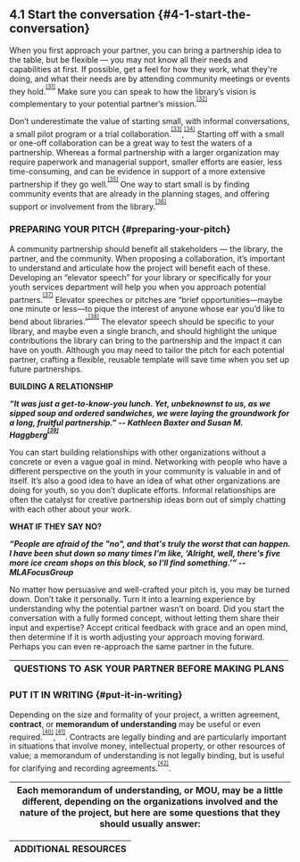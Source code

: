 ## 4.1 Start the conversation {#4-1-start-the-conversation}

When you first approach your partner, you can bring a partnership idea to the table, but be flexible — you may not know all their needs and capabilities at first. If possible, get a feel for how they work, what they&#039;re doing, and what their needs are by attending community meetings or events they hold.<sup><sup id="281255367986520-footnote-ref-30"><a href="#281255367986520-footnote-30">[31]</a></sup></sup> Make sure you can speak to how the library’s vision is complementary to your potential partner’s mission.<sup><sup id="281255367986520-footnote-ref-31"><a href="#281255367986520-footnote-31">[32]</a></sup></sup>

Don’t underestimate the value of starting small, with informal conversations, a small pilot program or a trial collaboration.<sup><sup id="281255367986520-footnote-ref-32"><a href="#281255367986520-footnote-32">[33]</a></sup></sup>,<sup><sup id="281255367986520-footnote-ref-33"><a href="#281255367986520-footnote-33">[34]</a></sup></sup> Starting off with a small or one-off collaboration can be a great way to test the waters of a partnership. Whereas a formal partnership with a larger organization may require paperwork and managerial support, smaller efforts are easier, less time-consuming, and can be evidence in support of a more extensive partnership if they go well.<sup><sup id="281255367986520-footnote-ref-34"><a href="#281255367986520-footnote-34">[35]</a></sup></sup> One way to start small is by finding community events that are already in the planning stages, and offering support or involvement from the library.<sup><sup id="281255367986520-footnote-ref-35"><a href="#281255367986520-footnote-35">[36]</a></sup></sup>

### PREPARING YOUR PITCH {#preparing-your-pitch}

A community partnership should benefit all stakeholders — the library, the partner, and the community. When proposing a collaboration, it’s important to understand and articulate how the project will benefit each of these. Developing an “elevator speech” for your library or specifically for your youth services department will help you when you approach potential partners.<sup><sup id="281255367986520-footnote-ref-36"><a href="#281255367986520-footnote-36">[37]</a></sup></sup> Elevator speeches or pitches are “brief opportunities—maybe one minute or less—to pique the interest of anyone whose ear you’d like to bend about libraries.”<sup><sup id="281255367986520-footnote-ref-37"><a href="#281255367986520-footnote-37">[38]</a></sup></sup> The elevator speech should be specific to your library, and maybe even a single branch, and should highlight the unique contributions the library can bring to the partnership and the impact it can have on youth. Although you may need to tailor the pitch for each potential partner, crafting a flexible, reusable template will save time when you set up future partnerships.

**BUILDING A RELATIONSHIP**

**_“It was just a get-to-know-you lunch. Yet, unbeknownst to us, as we sipped soup and ordered sandwiches, we were laying the groundwork for a long, fruitful partnership.” -- Kathleen Baxter and Susan M. Haggberg<sup><sup id="281255367986520-footnote-ref-38"><a href="#281255367986520-footnote-38">[39]</a></sup></sup>_**

You can start building relationships with other organizations without a concrete or even a vague goal in mind. Networking with people who have a different perspective on the youth in your community is valuable in and of itself. It’s also a good idea to have an idea of what other organizations are doing for youth, so you don’t duplicate efforts. Informal relationships are often the catalyst for creative partnership ideas born out of simply chatting with each other about your work.

**WHAT IF THEY SAY NO?**

**_“People are afraid of the &quot;no&quot;, and that&#039;s truly the worst that can happen. I have been shut down so many times I&#039;m like, ‘Alright, well, there&#039;s five more ice cream shops on this block, so I&#039;ll find something.’” -- MLAFocusGroup_**

No matter how persuasive and well-crafted your pitch is, you may be turned down. Don’t take it personally. Turn it into a learning experience by understanding why the potential partner wasn’t on board. Did you start the conversation with a fully formed concept, without letting them share their input and expertise? Accept critical feedback with grace and an open mind, then determine if it is worth adjusting your approach moving forward. Perhaps you can even re-approach the same partner in the future.

| **QUESTIONS TO ASK YOUR PARTNER BEFORE MAKING PLANS** |
| --- |

### PUT IT IN WRITING {#put-it-in-writing}

Depending on the size and formality of your project, a written agreement, **contract**, or **memorandum of understanding** may be useful or even required.<sup><sup id="281255367986520-footnote-ref-39"><a href="#281255367986520-footnote-39">[40]</a></sup></sup>,<sup><sup id="281255367986520-footnote-ref-40"><a href="#281255367986520-footnote-40">[41]</a></sup></sup>. Contracts are legally binding and are particularly important in situations that involve money, intellectual property, or other resources of value; a memorandum of understanding is not legally binding, but is useful for clarifying and recording agreements.<sup><sup id="281255367986520-footnote-ref-41"><a href="#281255367986520-footnote-41">[42]</a></sup></sup>.

| Each memorandum of understanding, or MOU, may be a little different, depending on the organizations involved and the nature of the project, but here are some questions that they should usually answer: |
| --- |

| **ADDITIONAL RESOURCES** |
| --- |

[^31]: Cassell, Kay Ann, and Kathleen Weibel. “Celebrating Women’s History Month at Your Library.” _American Libraries_, March 2010\.

[^32]: McCarthy, Catherine, and Brad Herring. “Museum &amp; Community Partnerships: Collaboration Guide for Museums Working with Community Youth-Serving Organizations.” NISE Network, 2015\. http://www.nisenet.org/sites/default/files/NISE%20Network%20Collaboration%20Guide%2011-20-2015%20FINAL.pdf.

[^33]: Coalition to Advance Learning in Archives, Libraries and Museums. “Best Practices in Collaboration.” Coalition to Advance Learning in Archives, Libraries and Museums, 2016.

[^34]: Strock, Adrienne L. “Reaching beyond Library Walls: Strengthening Services and Opportunities through Partnerships and Collaborations.” _Young Adult Library Services_, 2014.

[^35]: Twiggs, Korie, Christina Freitag, and Michelle Nichols. _Partner with a Local Museum to Reach More Teens!_ Adobe Connect recording. YeLL! YALSA e-Learning Library. Chicago, IL: YALSA, 2016.

[^36]: Cassell, Kay Ann, and Kathleen Weibel. “Celebrating Women’s History Month at Your Library.” _American Libraries_, March 2010\.

[^37]: Rutherford, Dawn. “Building Strong Community Partnerships: Sno-Isle Libraries and the Teen Project.” _Young Adult Library Services_ 2010, no. Fall (2010): 23–25.

[^38]: American Library Association. “Elevator Speech.” Text. Everyday Advocacy, April 28, 2013.

[^39]: Baxter, Kathleen, and Susan M. Haggberg. “Ladies Who Lunch.” _School Library Journal_ 46, no. 09 (September 2000): 33.

[^40]: McCarthy, Catherine, and Brad Herring. “Museum &amp; Community Partnerships: Collaboration Guide for Museums Working with Community Youth-Serving Organizations.” NISE Network, 2015.

[^41]: Twiggs, Korie, Christina Freitag, and Michelle Nichols. _Partner with a Local Museum to Reach More Teens!_ Adobe Connect recording. YeLL! YALSA e-Learning Library. Chicago, IL: YALSA, 2016.

[^42]: McCarthy, Catherine, and Brad Herring. “Museum &amp; Community Partnerships: Collaboration Guide for Museums Working with Community Youth-Serving Organizations.” NISE Network, 2015.